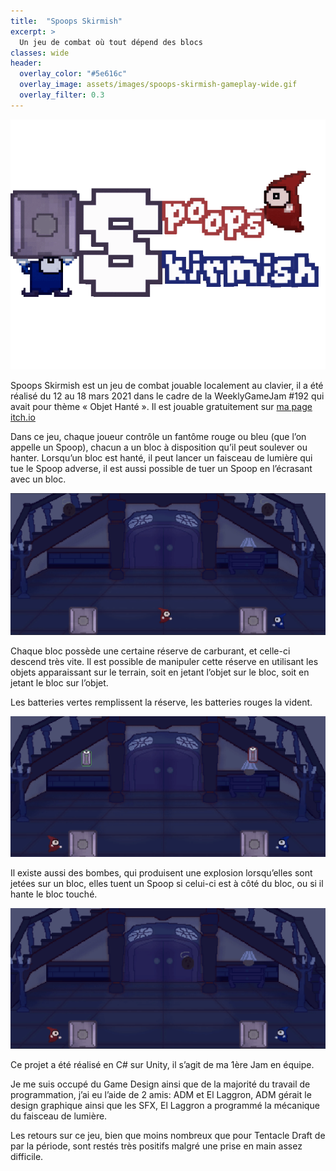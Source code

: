 ```yaml
---
title:  "Spoops Skirmish"
excerpt: >
  Un jeu de combat où tout dépend des blocs
classes: wide
header:
  overlay_color: "#5e616c"
  overlay_image: assets/images/spoops-skirmish-gameplay-wide.gif
  overlay_filter: 0.3
---
```


![](../assets/images/spoops-skirmish-logo.gif)

Spoops Skirmish est un jeu de combat jouable localement au clavier, il a été réalisé du 12 au 18 mars 2021 dans le cadre de la WeeklyGameJam #192 qui avait pour thème « Objet Hanté ». Il est jouable gratuitement sur [ma page itch.io](https://dracau.itch.io/spoops-skirmish)

Dans ce jeu, chaque joueur contrôle un fantôme rouge ou bleu (que l’on appelle un Spoop), chacun a un bloc à disposition qu’il peut soulever ou hanter. Lorsqu’un bloc est hanté, il peut lancer un faisceau de lumière qui tue le Spoop adverse, il est aussi possible de tuer un Spoop en l’écrasant avec un bloc.

![](../assets/images/spoops-skirmish-haunt.gif)

Chaque bloc possède une certaine réserve de carburant, et celle-ci descend très vite. Il est possible de manipuler cette réserve en utilisant les objets apparaissant sur le terrain, soit en jetant l’objet sur le bloc, soit en jetant le bloc sur l’objet.

Les batteries vertes remplissent la réserve, les batteries rouges la vident.

![](../assets/images/spoops-skirmish-battery.gif)

Il existe aussi des bombes, qui produisent une explosion lorsqu’elles sont jetées sur un bloc, elles tuent un Spoop si celui-ci est à côté du bloc, ou si il hante le bloc touché.

![](../assets/images/spoops-skirmish-bomb.gif)

Ce projet a été réalisé en C# sur Unity, il s’agit de ma 1ère Jam en équipe.

Je me suis occupé du Game Design ainsi que de la majorité du travail de programmation, j’ai eu l’aide de 2 amis: ADM et El Laggron, ADM gérait le design graphique ainsi que les SFX, El Laggron a programmé la mécanique du faisceau de lumière.

Les retours sur ce jeu, bien que moins nombreux que pour Tentacle Draft de par la période, sont restés très positifs malgré une prise en main assez difficile.